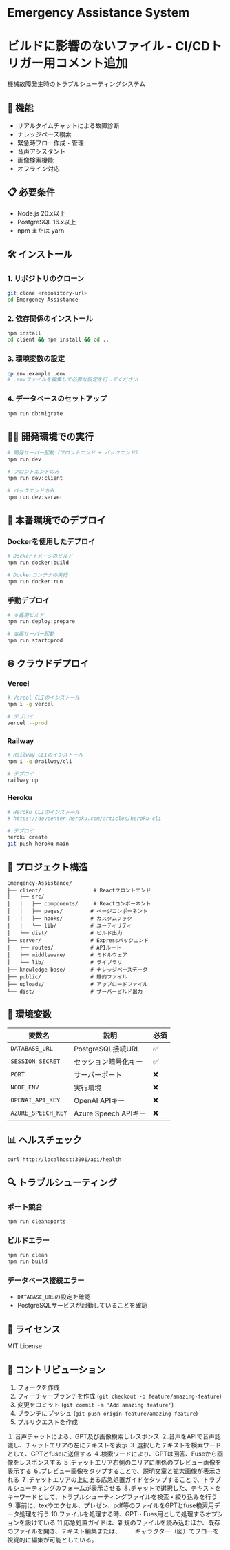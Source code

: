 # Emergency Assistance System
# ビルドに影響のないファイル - CI/CDトリガー用コメント追加

機械故障発生時のトラブルシューティングシステム

## 🚀 機能

- リアルタイムチャットによる故障診断
- ナレッジベース検索
- 緊急時フロー作成・管理
- 音声アシスタント
- 画像検索機能
- オフライン対応

## 📋 必要条件

- Node.js 20.x以上
- PostgreSQL 16.x以上
- npm または yarn

## 🛠️ インストール

### 1. リポジトリのクローン
```bash
git clone <repository-url>
cd Emergency-Assistance
```

### 2. 依存関係のインストール
```bash
npm install
cd client && npm install && cd ..
```

### 3. 環境変数の設定
```bash
cp env.example .env
# .envファイルを編集して必要な設定を行ってください
```

### 4. データベースのセットアップ
```bash
npm run db:migrate
```

## 🏃‍♂️ 開発環境での実行

```bash
# 開発サーバー起動（フロントエンド + バックエンド）
npm run dev

# フロントエンドのみ
npm run dev:client

# バックエンドのみ
npm run dev:server
```

## 🚀 本番環境でのデプロイ

### Dockerを使用したデプロイ

```bash
# Dockerイメージのビルド
npm run docker:build

# Dockerコンテナの実行
npm run docker:run
```

### 手動デプロイ

```bash
# 本番用ビルド
npm run deploy:prepare

# 本番サーバー起動
npm run start:prod
```

## 🌐 クラウドデプロイ

### Vercel
```bash
# Vercel CLIのインストール
npm i -g vercel

# デプロイ
vercel --prod
```

### Railway
```bash
# Railway CLIのインストール
npm i -g @railway/cli

# デプロイ
railway up
```

### Heroku
```bash
# Heroku CLIのインストール
# https://devcenter.heroku.com/articles/heroku-cli

# デプロイ
heroku create
git push heroku main
```

## 📁 プロジェクト構造

```
Emergency-Assistance/
├── client/                 # Reactフロントエンド
│   ├── src/
│   │   ├── components/     # Reactコンポーネント
│   │   ├── pages/         # ページコンポーネント
│   │   ├── hooks/         # カスタムフック
│   │   └── lib/           # ユーティリティ
│   └── dist/              # ビルド出力
├── server/                # Expressバックエンド
│   ├── routes/            # APIルート
│   ├── middleware/        # ミドルウェア
│   └── lib/               # ライブラリ
├── knowledge-base/        # ナレッジベースデータ
├── public/                # 静的ファイル
├── uploads/               # アップロードファイル
└── dist/                  # サーバービルド出力
```

## 🔧 環境変数

| 変数名 | 説明 | 必須 |
|--------|------|------|
| `DATABASE_URL` | PostgreSQL接続URL | ✅ |
| `SESSION_SECRET` | セッション暗号化キー | ✅ |
| `PORT` | サーバーポート | ❌ |
| `NODE_ENV` | 実行環境 | ❌ |
| `OPENAI_API_KEY` | OpenAI APIキー | ❌ |
| `AZURE_SPEECH_KEY` | Azure Speech APIキー | ❌ |

## 📊 ヘルスチェック

```bash
curl http://localhost:3001/api/health
```

## 🔍 トラブルシューティング

### ポート競合
```bash
npm run clean:ports
```

### ビルドエラー
```bash
npm run clean
npm run build
```

### データベース接続エラー
- `DATABASE_URL`の設定を確認
- PostgreSQLサービスが起動していることを確認

## 📝 ライセンス

MIT License

## 🤝 コントリビューション

1. フォークを作成
2. フィーチャーブランチを作成 (`git checkout -b feature/amazing-feature`)
3. 変更をコミット (`git commit -m 'Add amazing feature'`)
4. ブランチにプッシュ (`git push origin feature/amazing-feature`)
5. プルリクエストを作成

１.音声チャットによる、GPT及び画像検索しレスポンス
２.音声をAPIで音声認識し、チャットエリアの左にテキストを表示
３.選択したテキストを検索ワードとして、GPTとfuseに送信する
４.検索ワードにより、GPTは回答、Fuseから画像をレスポンスする
５.チャットエリア右側のエリアに関係のプレビュー画像を表示する
６.プレビュー画像をタップすることで、説明文章と拡大画像が表示される
７.チャットエリアの上にある応急処置ガイドをタップすることで、トラブルシューティングのフォームが表示させる
８.チャットで選択した、テキストをキーワードとして、トラブルシューティングファイルを検索・絞り込みを行う
９.事前に、texやエクセル、プレゼン、pdf等のファイルをGPTとfuse検索用データ処理を行う
10.ファイルを処理する時、GPT・Fues用として処理するオプションを設けている
11.応急処置ガイドは、新規のファイルを読み込むほか、既存のファイルを開き、テキスト編集または、
　　キャラクター（図）でフローを視覚的に編集が可能としている。
  